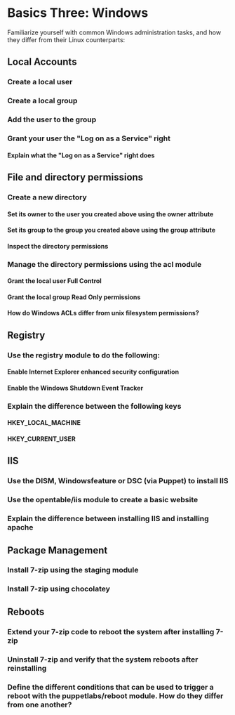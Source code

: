 # Basics Three: Windows
Familiarize yourself with common Windows administration tasks, and how they differ from their Linux counterparts:

## Local Accounts
### Create a local user
### Create a local group
### Add the user to the group
### Grant your user the "Log on as a Service" right
#### Explain what the "Log on as a Service" right does
## File and directory permissions
### Create a new directory
#### Set its owner to the user you created above using the owner attribute
#### Set its group to the group you created above using the group attribute
#### Inspect the directory permissions
### Manage the directory permissions using the acl module
#### Grant the local user Full Control
#### Grant the local group Read Only permissions
#### How do Windows ACLs differ from unix filesystem permissions?
## Registry
### Use the registry module to do the following:
#### Enable Internet Explorer enhanced security configuration
#### Enable the Windows Shutdown Event Tracker
### Explain the difference between the following keys
#### HKEY_LOCAL_MACHINE
#### HKEY_CURRENT_USER
## IIS
### Use the DISM, Windowsfeature or DSC (via Puppet) to install IIS
### Use the opentable/iis module to create a basic website
### Explain the difference between installing IIS and installing apache
## Package Management
### Install 7-zip using the staging module
### Install 7-zip using chocolatey
## Reboots
### Extend your 7-zip code to reboot the system after installing 7-zip
### Uninstall 7-zip and verify that the system reboots after reinstalling
### Define the different conditions that can be used to trigger a reboot with the puppetlabs/reboot module. How do they differ from one another?
